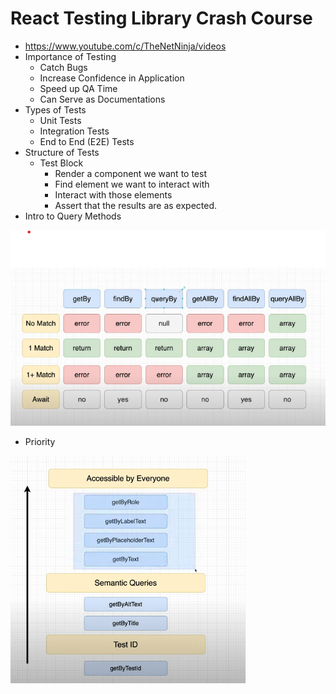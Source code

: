 # React Testing Library Crash Course

* <https://www.youtube.com/c/TheNetNinja/videos>
* Importance of Testing
  * Catch Bugs
  * Increase Confidence in Application
  * Speed up QA Time
  * Can Serve as Documentations
* Types of Tests
  * Unit Tests
  * Integration Tests
  * End to End (E2E) Tests
* Structure of Tests
  * Test Block
    * Render a component we want to test
    * Find element we want to interact with
    * Interact with those elements
    * Assert that the results are as expected.
* Intro to Query Methods

![query methods](./query_methods.png)

* Priority

![priority](./priority.png)
  